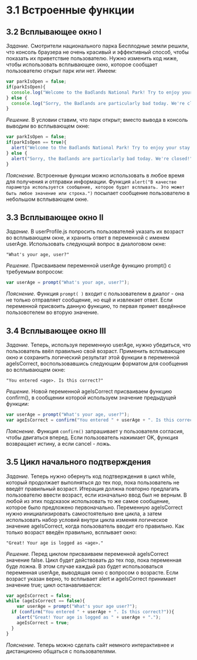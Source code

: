 # 3.1 Встроенные функции

## 3.2 Всплывающее окно I

_Задание._
Смотрители национального парка Бесплодные земли решили, что консоль браузера не очень красивый и эффективный способ, чтобы показать их приветствие пользователю. Нужно изменить код ниже, чтобы использовать всплывающее окно, которое сообщает пользователю открыт парк или нет. Имеем:
```javascript
var parkIsOpen = false;
if(parkIsOpen){
  console.log("Welcome to the Badlands National Park! Try to enjoy your stay.");
} else {
  console.log("Sorry, the Badlands are particularly bad today. We're closed!");
}
```

_Решение._
В условии ставим, что парк открыт; вместо вывода в консоль выводим во всплывающем окне:
```javascript
var parkIsOpen = false;
if(parkIsOpen == true){
  alert("Welcome to the Badlands National Park! Try to enjoy your stay.");
} else {
  alert("Sorry, the Badlands are particularly bad today. We're closed!");
}
```

_Пояснение._
Встроенные функции можно использовать в любое время для получения и отправки информации. Функция `alert("В качестве параметра используется сообщение, которое будет всплывать. Это может быть любое значение или строка.")` посылает сообщение пользователю в небольшом всплывающем окне.

## 3.3 Всплывающее окно II

_Задание._
В userProfile.js попросить пользователей указать их возраст во всплывающем окне, и хранить ответ в переменной с именем userAge. Использовать следующий вопрос в диалоговом окне:
```
"What's your age, user?"
```

_Решение._
Присваиваем переменной userAge функцию prompt() с требуемым вопросом:
```javascript
var userAge = prompt("What's your age, user?");
```

_Пояснение._
Функция `prompt( )` входит с пользователем в диалог - она не только отправляет сообщение, но ещё и извлекает ответ. Если переменной присвоить данную функцию, то первая примет введённое пользовотелем во вторую значение.

## 3.4 Всплывающее окно III

_Задание._
Теперь, используя ​​переменную userAge, нужно убедиться, что пользователь ввёл правильно свой возраст. Применить всплывающее окно и сохранить логический результат этой функции в переменной ageIsCorrect, воспользовавшись следующим форматом для сообщения во всплывающем окне:
```
"You entered <age>. Is this correct?"
```

_Решение._
Новой переменной ageIsCorrect присваиваем функцию confirm(), в сообщении которой используем значение предыдущей функции:
```javascript
var userAge = prompt("What's your age, user?");
var ageIsCorrect = confirm("You entered " + userAge + ". Is this correct?");
```

_Пояснение._
Функция `confirm()` запрашивает у пользователя согласия, чтобы двигаться вперед. Если пользователь нажимает OK, функция возвращает истину, а если cancel - ложь.

## 3.5 Цикл начального подтверждения

_Задание._
Теперь нужно обернуть код подтверждения в цикл while, который продолжает выполняться до тех пор, пока пользователь не введёт правильный возраст. Итерация должна повторно предлагать пользователю ввести возраст, если изначально ввод был не верным. В любой из этих подсказок использовать то же самое сообщение, которое было предложено первоначально. 
Переменную ageIsCorrect нужно инициализировать самостоятельно вне цикла, а затем использовать набор условий внутри цикла изменяя логическое значение ageIsCorrect, когда пользователь вводит его правильно. Как только возраст введён правильно, всплывает окно:
```
"Great! Your age is logged as <age>." 
```

_Решение._
Перед циклом присваиваем переменной ageIsCorrect значение false. Цикл будет действовать до тех пор, пока переменная буде ложна. В этом случае каждый раз будет использоваться переменная userAge, выводящая окно с вопросом о возрасте. Если возраст указан верно, то всплывает alert и ageIsCorrect принимает значение true; цикл останавливается:
```javascript
var ageIsCorrect = false;
while (ageIsCorrect == false){
	var userAge = prompt("What's your age user?");
  if (confirm("You entered " + userAge + ". Is this correct?")){
  	alert("Great! Your age is logged as " + userAge + ".");
    ageIsCorrect = true;
  }
}
```

_Пояснение._
Теперь можно сделать сайт немного интерактивнее и дистанционно общаться с пользователями.